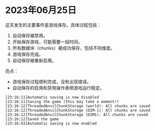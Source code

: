 # 2023年06月25日
这天发生的主要事件是游戏保存。具体过程包括：

1. 自动保存被禁用。
2. 开始保存游戏，可能需要一段时间。
3. 所有数据块（chunks）被成功保存，包括不同维度。
4. 游戏保存完成。
5. 自动保存被重新启用。

亮点：
- 游戏保存过程顺利完成，没有出现错误。
- 自动保存的启用和禁用操作表明游戏运行稳定。
```
[23:16:11]Automatic saving is now disabled
[23:16:11]Saving the game (this may take a moment!)
[23:16:12]ThreadedAnvilChunkStorage (world): All chunks are saved
[23:16:12]ThreadedAnvilChunkStorage (DIM-1): All chunks are saved
[23:16:12]ThreadedAnvilChunkStorage (DIM1): All chunks are saved
[23:16:12]Saved the game
[23:16:43]Automatic saving is now enabled
```
